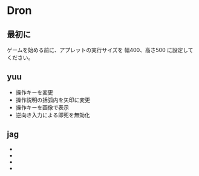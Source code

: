 # Dron
## 最初に
ゲームを始める前に、アプレットの実行サイズを 幅400、高さ500 に設定してください。

## yuu
- 操作キーを変更
- 操作説明の括弧内を矢印に変更
- 操作キーを画像で表示
- 逆向き入力による即死を無効化

## jag
- 
- 
- 
- 
